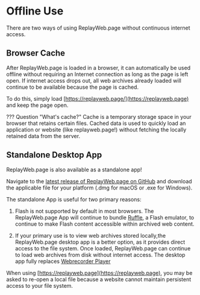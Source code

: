 # Offline Use

There are two ways of using ReplayWeb.page without continuous internet access.

## Browser Cache

After ReplayWeb.page is loaded in a browser, it can automatically be used offline without requiring an Internet connection as long as the page is left open. If internet access drops out, all web archives already loaded will continue to be available because the page is cached.

To do this, simply load [https://replayweb.page/](https://replayweb.page) and keep the page open.


??? Question "What's cache?"
    Cache is a temporary storage space in your browser that retains certain files. Cached data is used to quickly load an application or website (like replayweb.page!) without fetching the locally retained data from the server.

<!-- ## ReplayWeb.page as Progress Web App

ReplayWeb.page can also be installed as [Progressive Web App](https://developer.mozilla.org/en-US/docs/Web/Progressive_web_apps) and be available as a standalone app on desktop and mobile.

These type of apps use the same, current version of Chrome you normally use while searching or browsing the web. This is still experimental, but should provide the same behavior as regular https://replayweb.page/

To do this, on the ReplayWeb.page site, you might have noticed a "new window icon" in your search bar. Clicking on this icon will open the progressive web app on your computer so you can use it offline.

<details>
    <summary>
        What's a Progressive Web App?
    </summary>
      <p>
       Progressive Web Apps can be considered as a cross-platform app: part web and part native. PWAs are built on the web and has web features that make is faster and easier to discover and share. AND it also has native features that makes it better integrated with your operating system and allows you to install on your computer so that it works offline!
      </p>
  </details>
-->

## Standalone Desktop App

ReplayWeb.page is also available as a standalone app!

Navigate to the [latest release of ReplayWeb.page on GitHub](https://github.com/webrecorder/replayweb.page/releases/latest) and download the applicable file for your platform (.dmg for macOS or .exe for Windows).

The standalone App is useful for two primary reasons:

1. Flash is not supported by default in most browsers. The ReplayWeb.page App will continue to bundle [Ruffle](https://ruffle.rs/), a Flash emulator, to continue to make Flash content accessible within archived web content.

2. If your primary use is to view web archives stored locally,the ReplayWeb.page desktop app is a better option, as it provides direct access to the file system. Once loaded, ReplayWeb.page can continue to load web archives from disk without internet access. The desktop app fully replaces [Webrecorder Player](https://github.com/webrecorder/webrecorder-player)

When using [https://replayweb.page](https://replayweb.page), you may be asked to re-open a local file because a website cannot maintain persistent access to your file system.
